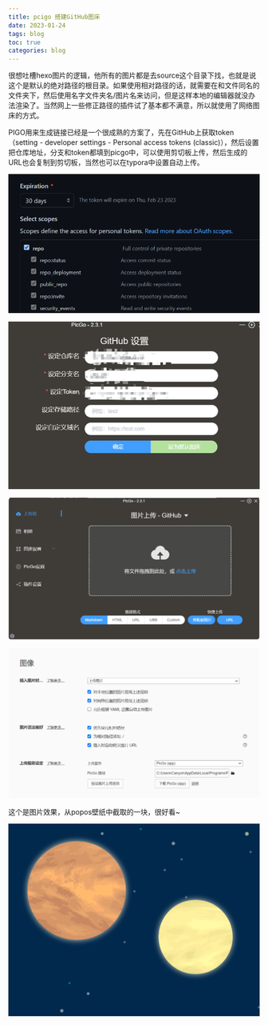 ```yaml
---
title: pcigo 搭建GitHub图床
date: 2023-01-24
tags: blog
toc: true
categories: blog
---
```






很想吐槽hexo图片的逻辑，他所有的图片都是去source这个目录下找，也就是说这个是默认的绝对路径的根目录。如果使用相对路径的话，就需要在和文件同名的文件夹下，然后使用名字文件夹名/图片名来访问，但是这样本地的编辑器就没办法渲染了。当然网上一些修正路径的插件试了基本都不满意，所以就使用了网络图床的方式。

<!--more-->

PIGO用来生成链接已经是一个很成熟的方案了，先在GitHub上获取token（setting - developer settings - Personal access tokens (classic)），然后设置把仓库地址，分支和token都填到picgo中，可以使用剪切板上传，然后生成的URL也会复制到剪切板，当然也可以在typora中设置自动上传。



![GIthub 获取token](https://raw.githubusercontent.com/Xu-Hardy/image-host/master/image-20230124103700115.png)



![GitHub 图床](https://raw.githubusercontent.com/Xu-Hardy/image-host/master/image-20230124095238717.png)

![剪切板上传](https://raw.githubusercontent.com/Xu-Hardy/image-host/master/image-20230124103345638.png)

![typora的设置](https://raw.githubusercontent.com/Xu-Hardy/image-host/master/image-20230124103423565.png)



这个是图片效果，从popos壁纸中截取的一块，很好看~

![图片示例](https://raw.githubusercontent.com/Xu-Hardy/image-host/master/20230124092009.png)



